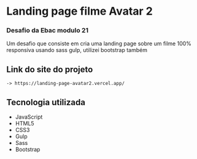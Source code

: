 <h1>Landing page filme Avatar 2</h1>

### Desafio da Ebac modulo 21
<p>
 Um desafio que consiste em cria uma landing page sobre um filme 100% responsiva usando sass gulp, utilizei
 bootstrap também
</p>

## Link do site do projeto
    -> https://landing-page-avatar2.vercel.app/

## Tecnologia utilizada

- JavaScript
- HTML5
- CSS3
- Gulp
- Sass
- Bootstrap